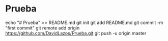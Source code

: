 # Prueba

echo "# Prueba" >> README.md
git init
git add README.md
git commit -m "first commit"
git remote add origin https://github.com/DavidLazos/Prueba.git
git push -u origin master
